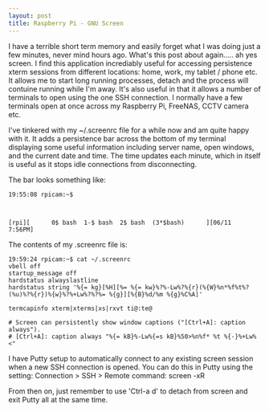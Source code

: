 ```yaml
---
layout: post
title: Raspberry Pi - GNU Screen
---
```


I have a terrible short term memory and easily forget what I was doing just a few minutes, never mind hours ago. What's this post about again..... ah yes screen. I find this application incrediably useful for accessing persistence xterm sessions from different locations: home, work, my tablet / phone etc. It allows me to start long running processes, detach and the process will contuine running while I'm away. It's also useful in that it allows a number of terminals to open using the one SSH connection. I normally have a few terminals open at once across my Raspberry Pi, FreeNAS, CCTV camera etc.

I've tinkered with my ~/.screenrc file for a while now and am quite happy with it. It adds a persistence bar across the bottom of my terminal displaying some useful information including server name, open windows, and the current date and time. The time updates each minute, which in itself is useful as it stops idle connections from disconnecting.

The bar looks something like:

	19:55:08 rpicam:~$ 
		
		
		
	[rpi][      0$ bash  1-$ bash  2$ bash  (3*$bash)      ][06/11  7:56PM]


The contents of my .screenrc file is:

	19:59:24 rpicam:~$ cat ~/.screenrc
	vbell off
	startup_message off
	hardstatus alwayslastline
	hardstatus string '%{= kg}[%H][%= %{= kw}%?%-Lw%?%{r}(%{W}%n*%f%t%?(%u)%?%{r})%{w}%?%+Lw%?%?%= %{g}][%{B}%d/%m %{g}%C%A]'

	termcapinfo xterm|xterms|xs|rxvt ti@:te@

	# Screen can persistently show window captions ("[Ctrl+A]: caption always").
	# [Ctrl+A]: caption always "%{= kB}%-Lw%{=s kB}%50>%n%f* %t %{-}%+Lw%<"


I have Putty setup to automatically connect to any existing screen session when a new SSH connection is opened. You can do this in Putty using the setting: Connection > SSH > Remote command: screen -xR

From then on, just remember to use 'Ctrl-a d' to detach from screen and exit Putty all at the same time.


